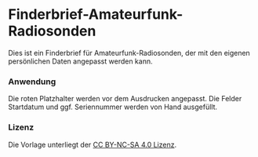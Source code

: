 # Finderbrief-Amateurfunk-Radiosonden
Dies ist ein Finderbrief für Amateurfunk-Radiosonden, der mit den eigenen persönlichen Daten angepasst werden kann.

### Anwendung
Die roten Platzhalter werden vor dem Ausdrucken angepasst. Die Felder Startdatum und ggf. Seriennummer werden von Hand ausgefüllt.

### Lizenz
Die Vorlage unterliegt der [CC BY-NC-SA 4.0 Lizenz](https://creativecommons.org/licenses/by-nc-sa/4.0/).
